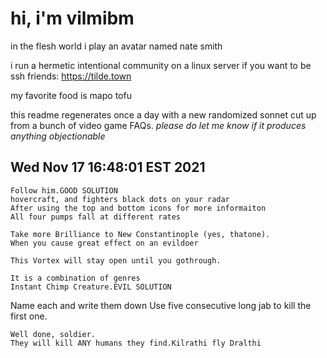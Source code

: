 # hi, i'm vilmibm

in the flesh world i play an avatar named nate smith

i run a hermetic intentional community on a linux server if you want to be ssh friends: https://tilde.town

my favorite food is mapo tofu

this readme regenerates once a day with a new randomized sonnet cut up from a bunch of video game FAQs.
_please do let me know if it produces anything objectionable_

## Wed Nov 17 16:48:01 EST 2021

    Follow him.GOOD SOLUTION
    hovercraft, and fighters black dots on your radar
    After using the top and bottom icons for more informaiton
    All four pumps fall at different rates
    
    Take more Brilliance to New Constantinople (yes, thatone).
    When you cause great effect on an evildoer
    
    This Vortex will stay open until you gothrough.
    
    It is a combination of genres
    Instant Chimp Creature.EVIL SOLUTION
      Name each and write them down
    Use five consecutive long jab to kill the first one.
    
    Well done, soldier.
    They will kill ANY humans they find.Kilrathi fly Dralthi
